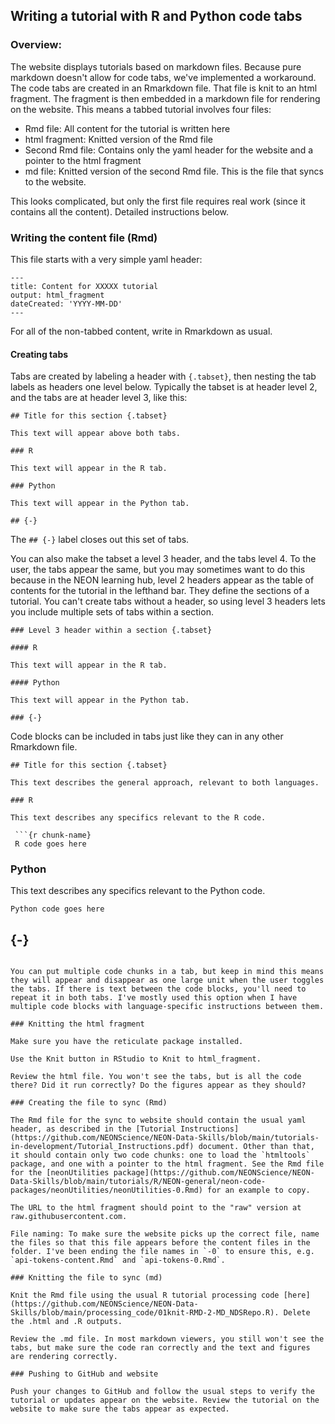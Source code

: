 ## Writing a tutorial with R and Python code tabs

### Overview:

The website displays tutorials based on markdown files. Because pure markdown doesn't allow for code tabs, we've implemented a workaround. The code tabs are created in an Rmarkdown file. That file is knit to an html fragment. The fragment is then embedded in a markdown file for rendering on the website. This means a tabbed tutorial involves four files:

* Rmd file: All content for the tutorial is written here
* html fragment: Knitted version of the Rmd file
* Second Rmd file: Contains only the yaml header for the website and a pointer to the html fragment
* md file: Knitted version of the second Rmd file. This is the file that syncs to the website.

This looks complicated, but only the first file requires real work (since it contains all the content). Detailed instructions below.

### Writing the content file (Rmd)

This file starts with a very simple yaml header:

```
---
title: Content for XXXXX tutorial
output: html_fragment
dateCreated: 'YYYY-MM-DD'
---
```

For all of the non-tabbed content, write in Rmarkdown as usual.

#### Creating tabs

Tabs are created by labeling a header with `{.tabset}`, then nesting the tab labels as headers one level below. Typically the tabset is at header level 2, and the tabs are at header level 3, like this:

```
## Title for this section {.tabset}

This text will appear above both tabs.

### R

This text will appear in the R tab.

### Python

This text will appear in the Python tab.

## {-}
```

The `## {-}` label closes out this set of tabs.

You can also make the tabset a level 3 header, and the tabs level 4. To the user, the tabs appear the same, but you may sometimes want to do this because in the NEON learning hub, level 2 headers appear as the table of contents for the tutorial in the lefthand bar. They define the sections of a tutorial. You can't create tabs without a header, so using level 3 headers lets you include multiple sets of tabs within a section.

```
### Level 3 header within a section {.tabset}

#### R

This text will appear in the R tab.

#### Python

This text will appear in the Python tab.

### {-}
```

Code blocks can be included in tabs just like they can in any other Rmarkdown file.

```
## Title for this section {.tabset}

This text describes the general approach, relevant to both languages.

### R

This text describes any specifics relevant to the R code.

 ```{r chunk-name}
 R code goes here
 ```

### Python

This text describes any specifics relevant to the Python code.

 ```{python p-chunk-name}
 Python code goes here
 ```

## {-}
```

You can put multiple code chunks in a tab, but keep in mind this means they will appear and disappear as one large unit when the user toggles the tabs. If there is text between the code blocks, you'll need to repeat it in both tabs. I've mostly used this option when I have multiple code blocks with language-specific instructions between them.

### Knitting the html fragment

Make sure you have the reticulate package installed.

Use the Knit button in RStudio to Knit to html_fragment.

Review the html file. You won't see the tabs, but is all the code there? Did it run correctly? Do the figures appear as they should?

### Creating the file to sync (Rmd)

The Rmd file for the sync to website should contain the usual yaml header, as described in the [Tutorial Instructions](https://github.com/NEONScience/NEON-Data-Skills/blob/main/tutorials-in-development/Tutorial_Instructions.pdf) document. Other than that, it should contain only two code chunks: one to load the `htmltools` package, and one with a pointer to the html fragment. See the Rmd file for the [neonUtilities package](https://github.com/NEONScience/NEON-Data-Skills/blob/main/tutorials/R/NEON-general/neon-code-packages/neonUtilities/neonUtilities-0.Rmd) for an example to copy.

The URL to the html fragment should point to the "raw" version at raw.githubusercontent.com.

File naming: To make sure the website picks up the correct file, name the files so that this file appears before the content files in the folder. I've been ending the file names in `-0` to ensure this, e.g. `api-tokens-content.Rmd` and `api-tokens-0.Rmd`.

### Knitting the file to sync (md)

Knit the Rmd file using the usual R tutorial processing code [here](https://github.com/NEONScience/NEON-Data-Skills/blob/main/processing_code/01knit-RMD-2-MD_NDSRepo.R). Delete the .html and .R outputs.

Review the .md file. In most markdown viewers, you still won't see the tabs, but make sure the code ran correctly and the text and figures are rendering correctly.

### Pushing to GitHub and website

Push your changes to GitHub and follow the usual steps to verify the tutorial or updates appear on the website. Review the tutorial on the website to make sure the tabs appear as expected.

